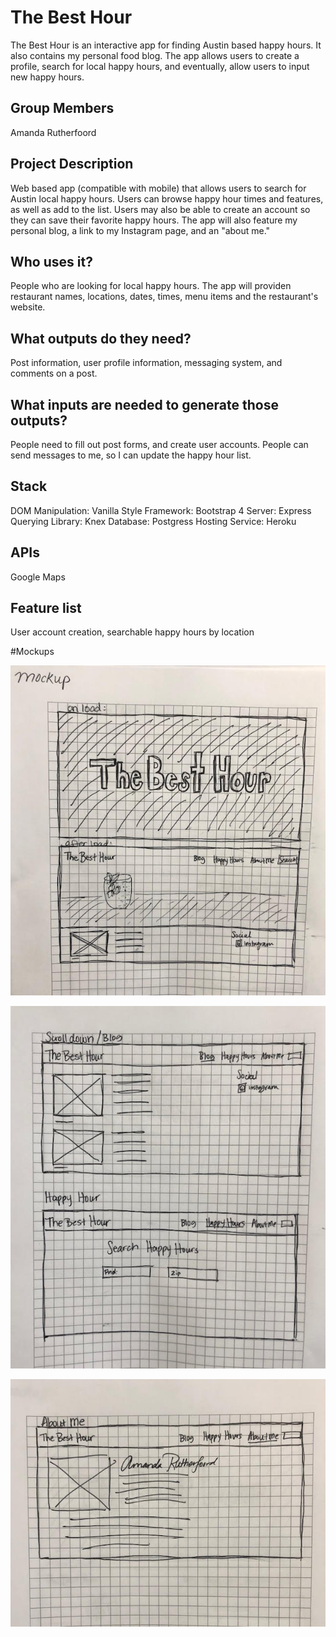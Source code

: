 # The Best Hour

The Best Hour is an interactive app for finding Austin based happy hours. It also contains my personal food blog. The app allows users to create a profile, search for local happy hours, and eventually, allow users to input new happy hours. 

## Group Members
Amanda Rutherfoord

## Project Description
Web based app (compatible with mobile) that allows users to search for Austin local happy hours. Users can browse happy hour times and features, as well as add to the list. Users may also be able to create an account so they can save their favorite happy hours. The app will also feature my personal blog, a link to my Instagram page, and an "about me."

## Who uses it?
People who are looking for local happy hours. The app will providen restaurant names, locations, dates, times, menu items and the restaurant's website.

## What outputs do they need?
Post information, user profile information, messaging system, and comments on a post.

## What inputs are needed to generate those outputs?
People need to fill out post forms, and create user accounts. People can send messages to me, so I can update the happy hour list.

## Stack
DOM Manipulation: Vanilla
Style Framework: Bootstrap 4
Server: Express
Querying Library: Knex
Database: Postgress
Hosting Service: Heroku

## APIs
Google Maps

## Feature list
User account creation, searchable happy hours by location

#Mockups

![Main page mockup](https://github.com/amandar8/the_best_hour/blob/master/public/imgs/mockup1.jpg)

![Blog and Happy Hour mockups](https://github.com/amandar8/the_best_hour/blob/master/public/imgs/mockup2.jpg)

![About me mockup](https://github.com/amandar8/the_best_hour/blob/master/public/imgs/mockup3.jpg)